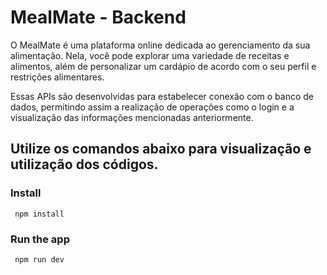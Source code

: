 # MealMate - Backend

O MealMate é uma plataforma online dedicada ao gerenciamento da sua alimentação. Nela, você pode explorar uma variedade de receitas e alimentos, além de personalizar um cardápio de acordo com o seu perfil e restrições alimentares.

Essas APIs são desenvolvidas para estabelecer conexão com o banco de dados, permitindo assim a realização de operações como o login e a visualização das informações mencionadas anteriormente.

## Utilize os comandos abaixo para visualização e utilização dos códigos.

### Install

     npm install 

### Run the app

     npm run dev 
